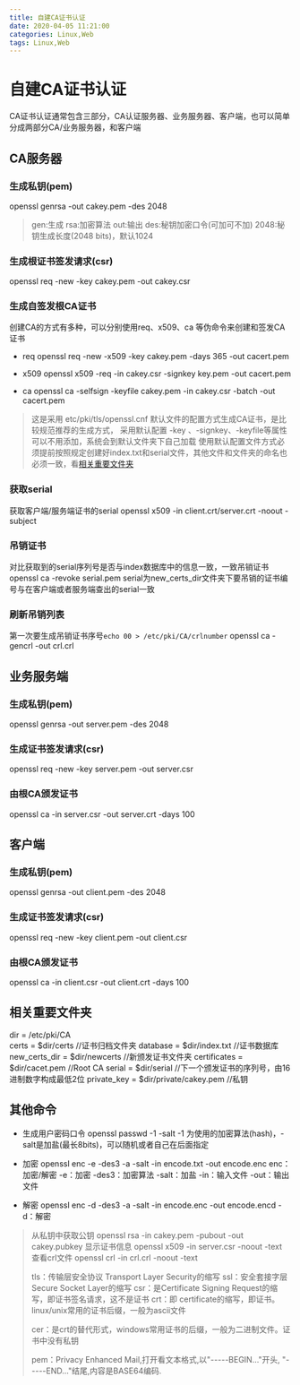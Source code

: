 ```yaml
---
title: 自建CA证书认证
date: 2020-04-05 11:21:00
categories: Linux,Web
tags: Linux,Web
---
```



# 自建CA证书认证

CA证书认证通常包含三部分，CA认证服务器、业务服务器、客户端，也可以简单分成两部分CA/业务服务器，和客户端

## CA服务器

### 生成私钥(pem)
openssl genrsa -out cakey.pem -des 2048

>gen:生成	 rsa:加密算法	out:输出	des:秘钥加密口令(可加可不加)	2048:秘钥生成长度(2048 bits)，默认1024

### 生成根证书签发请求(csr)
openssl req -new -key cakey.pem -out cakey.csr

### 生成自签发根CA证书
创建CA的方式有多种，可以分别使用req、x509、ca 等伪命令来创建和签发CA证书

- req
openssl req -new -x509 -key cakey.pem -days 365 -out cacert.pem

- x509
openssl x509 -req -in cakey.csr -signkey key.pem -out cacert.pem

- ca
openssl ca -selfsign -keyfile cakey.pem -in cakey.csr -batch -out cacert.pem


>这是采用 etc/pki/tls/openssl.cnf 默认文件的配置方式生成CA证书，是比较规范推荐的生成方式，
>采用默认配置 -key 、-signkey、-keyfile等属性可以不用添加，系统会到默认文件夹下自己加载
>使用默认配置文件方式必须提前按照规定创建好index.txt和serial文件，其他文件和文件夹的命名也必须一致，看[相关重要文件夹](#相关重要文件夹)

### 获取serial
获取客户端/服务端证书的serial
openssl x509 -in client.crt/server.crt -noout -subject

### 吊销证书
对比获取到的serial序列号是否与index数据库中的信息一致，一致吊销证书
openssl ca -revoke serial.pem
serial为new_certs_dir文件夹下要吊销的证书编号与在客户端或者服务端查出的serial一致

### 刷新吊销列表
第一次要生成吊销证书序号`echo 00 > /etc/pki/CA/crlnumber`
openssl ca -gencrl -out crl.crl



## 业务服务端

### 生成私钥(pem)
openssl genrsa -out server.pem -des 2048

### 生成证书签发请求(csr)
openssl req -new -key server.pem -out server.csr

### 由根CA颁发证书
openssl ca -in server.csr -out server.crt -days 100

## 客户端

### 生成私钥(pem)
openssl genrsa -out client.pem -des 2048

### 生成证书签发请求(csr)
openssl req -new -key client.pem -out client.csr

### 由根CA颁发证书
openssl ca -in client.csr -out client.crt -days 100




## 相关重要文件夹

dir     				 	   =   		   /etc/pki/CA							
certs  				   	= 		      \$dir/certs							  //证书归档文件夹
database			     =			  \$dir/index.txt					    //证书数据库
new_certs_dir		 =		  	\$dir/newcerts					   //新颁发证书文件夹
certificates			  = 		 	\$dir/cacet.pem					 //Root CA
serial						=		      \$dir/serial						 	//下一个颁发证书的序列号，由16进制数字构成最低2位
private_key	          =   		  \$dir/private/cakey.pem	  //私钥


## 其他命令

- 生成用户密码口令
openssl passwd -1 -salt
-1 为使用的加密算法(hash)，-salt是加盐(最长8bits)，可以随机或者自己在后面指定

- 加密
openssl enc -e -des3 -a -salt -in encode.txt -out encode.enc
	enc：加密/解密	-e：加密	-des3：加密算法	-salt：加盐	-in：输入文件	-out：输出文件

- 解密
openssl enc -d -des3 -a -salt -in encode.enc -out encode.encd
-d：解密



> 从私钥中获取公钥
> openssl rsa -in cakey.pem -pubout -out cakey.pubkey
> 显示证书信息
> openssl x509 -in server.csr -noout -text 
> 查看crl文件
> openssl crl -in crl.crl -noout -text
>
> tls：传输层安全协议 Transport Layer Security的缩写
> ssl：安全套接字层 Secure Socket Layer的缩写
> csr：是Certificate Signing Request的缩写，即证书签名请求，这不是证书
> crt：即 certificate的缩写，即证书。linux/unix常用的证书后缀，一般为ascii文件
>
> cer：是crt的替代形式，windows常用证书的后缀，一般为二进制文件。证书中没有私钥
>
> pem：Privacy Enhanced Mail,打开看文本格式,以"-----BEGIN..."开头, "-----END..."结尾,内容是BASE64编码.
